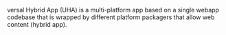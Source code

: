 versal Hybrid App (UHA) is a multi-platform app based on a single webapp codebase that is wrapped by different platform packagers that allow web content (hybrid app).
